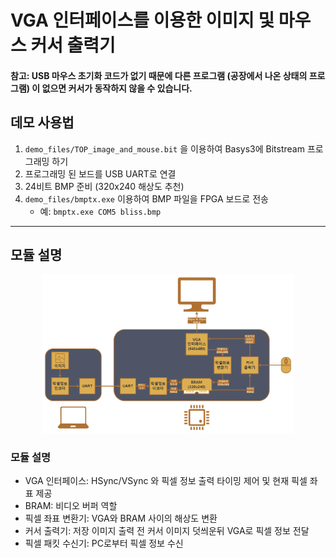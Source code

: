 # VGA 인터페이스를 이용한 이미지 및 마우스 커서 출력기
#### 참고: USB 마우스 초기화 코드가 없기 때문에 다른 프로그램 (공장에서 나온 상태의 프로그램) 이 없으면 커서가 동작하지 않을 수 있습니다.

## 데모 사용법
1. `demo_files/TOP_image_and_mouse.bit` 을 이용하여 Basys3에 Bitstream 프로그래밍 하기
2. 프로그래밍 된 보드를 USB UART로 연결
3. 24비트 BMP 준비 (320x240 해상도 추천)
4. `demo_files/bmptx.exe` 이용하여 BMP 파일을 FPGA 보드로 전송
   - 예: `bmptx.exe COM5 bliss.bmp`
------------------
## 모듈 설명
<p align="center">
<img src="readme_image/VGACont_overview.png" width="80%" alt="overview">
</p>

### 모듈 설명
+ VGA 인터페이스: HSync/VSync 와 픽셀 정보 출력 타이밍 제어 및 현재 픽셀 좌표 제공
+ BRAM: 비디오 버퍼 역할
+ 픽셀 좌표 변환기: VGA와 BRAM 사이의 해상도 변환
+ 커서 출력기: 저장 이미지 출력 전 커서 이미지 덧씌운뒤 VGA로 픽셀 정보 전달
+ 픽셀 패킷 수신기: PC로부터 픽셀 정보 수신
